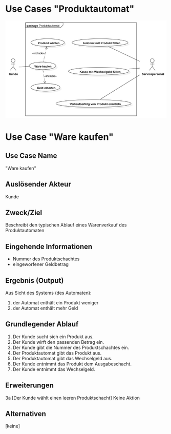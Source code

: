 # Use Cases "Produktautomat"

![Produktautomat](3.4-use-case-produktautomat.png)

# Use Case "Ware kaufen"

## Use Case Name

"Ware kaufen"

## Auslösender Akteur

Kunde

## Zweck/Ziel

Beschreibt den typischen Ablauf eines Warenverkauf des Produktautomaten

## Eingehende Informationen

- Nummer des Produktschachtes
- eingeworfener Geldbetrag

## Ergebnis (Output)
Aus Sicht des Systems (des Automaten):

1. der Automat enthält ein Produkt weniger
2. der Automat enthält mehr Geld

## Grundlegender Ablauf

1. Der Kunde sucht sich ein Produkt aus.
2. Der Kunde wirft den passenden Betrag ein.
3. Der Kunde gibt die Nummer des Produktschachtes ein.
4. Der Produktautomat gibt das Produkt aus.
5. Der Produktautomat gibt das Wechselgeld aus.
6. Der Kunde entnimmt das Produkt dem Ausgabeschacht.
7. Der Kunde entnimmt das Wechselgeld.

## Erweiterungen

3a [Der Kunde wählt einen leeren Produktschacht] Keine Aktion

## Alternativen

[keine]
